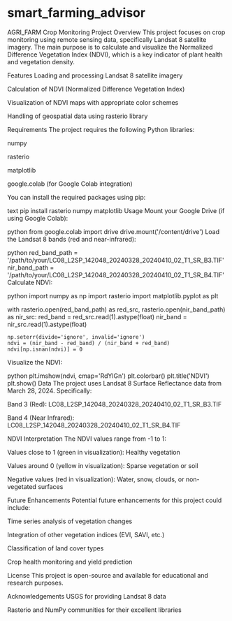 # smart_farming_advisor

AGRI_FARM Crop Monitoring Project
Overview
This project focuses on crop monitoring using remote sensing data, specifically Landsat 8 satellite imagery. The main purpose is to calculate and visualize the Normalized Difference Vegetation Index (NDVI), which is a key indicator of plant health and vegetation density.

Features
Loading and processing Landsat 8 satellite imagery

Calculation of NDVI (Normalized Difference Vegetation Index)

Visualization of NDVI maps with appropriate color schemes

Handling of geospatial data using rasterio library

Requirements
The project requires the following Python libraries:

numpy

rasterio

matplotlib

google.colab (for Google Colab integration)

You can install the required packages using pip:

text
pip install rasterio numpy matplotlib
Usage
Mount your Google Drive (if using Google Colab):

python
from google.colab import drive
drive.mount('/content/drive')
Load the Landsat 8 bands (red and near-infrared):

python
red_band_path = '/path/to/your/LC08_L2SP_142048_20240328_20240410_02_T1_SR_B3.TIF'
nir_band_path = '/path/to/your/LC08_L2SP_142048_20240328_20240410_02_T1_SR_B4.TIF'
Calculate NDVI:

python
import numpy as np
import rasterio
import matplotlib.pyplot as plt

with rasterio.open(red_band_path) as red_src, rasterio.open(nir_band_path) as nir_src:
    red_band = red_src.read(1).astype(float)
    nir_band = nir_src.read(1).astype(float)
    
    np.seterr(divide='ignore', invalid='ignore')
    ndvi = (nir_band - red_band) / (nir_band + red_band)
    ndvi[np.isnan(ndvi)] = 0
Visualize the NDVI:

python
plt.imshow(ndvi, cmap='RdYlGn')
plt.colorbar()
plt.title('NDVI')
plt.show()
Data
The project uses Landsat 8 Surface Reflectance data from March 28, 2024. Specifically:

Band 3 (Red): LC08_L2SP_142048_20240328_20240410_02_T1_SR_B3.TIF

Band 4 (Near Infrared): LC08_L2SP_142048_20240328_20240410_02_T1_SR_B4.TIF

NDVI Interpretation
The NDVI values range from -1 to 1:

Values close to 1 (green in visualization): Healthy vegetation

Values around 0 (yellow in visualization): Sparse vegetation or soil

Negative values (red in visualization): Water, snow, clouds, or non-vegetated surfaces

Future Enhancements
Potential future enhancements for this project could include:

Time series analysis of vegetation changes

Integration of other vegetation indices (EVI, SAVI, etc.)

Classification of land cover types

Crop health monitoring and yield prediction

License
This project is open-source and available for educational and research purposes.

Acknowledgements
USGS for providing Landsat 8 data

Rasterio and NumPy communities for their excellent libraries
